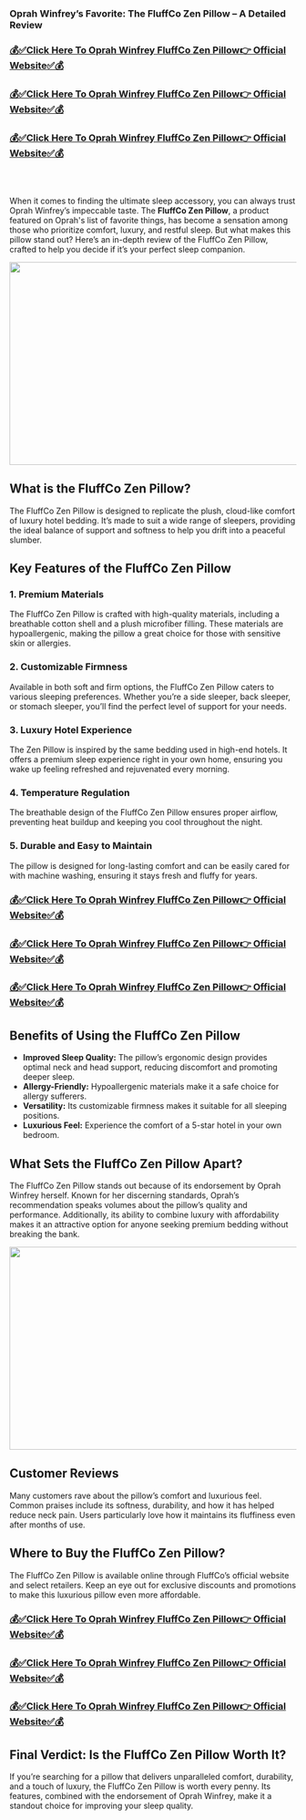 <h3>Oprah Winfrey&rsquo;s Favorite: The FluffCo Zen Pillow &ndash; A Detailed Review</h3>
<h3><a href="https://beastfitclub.com/fluffco-zen-pillow/"><strong>💰✅Click Here To Oprah Winfrey FluffCo Zen Pillow👉 Official Website</strong><strong>✅💰</strong></a></h3>
<h3><a href="https://beastfitclub.com/fluffco-zen-pillow/"><strong>💰✅Click Here To Oprah Winfrey FluffCo Zen Pillow👉 Official Website</strong><strong>✅💰</strong></a></h3>
<h3><a href="https://beastfitclub.com/fluffco-zen-pillow/"><strong>💰✅Click Here To Oprah Winfrey FluffCo Zen Pillow👉 Official Website</strong><strong>✅💰</strong></a></h3>
<h3>&nbsp;</h3>
<p>When it comes to finding the ultimate sleep accessory, you can always trust Oprah Winfrey&rsquo;s impeccable taste. The <strong>FluffCo Zen Pillow</strong>, a product featured on Oprah's list of favorite things, has become a sensation among those who prioritize comfort, luxury, and restful sleep. But what makes this pillow stand out? Here&rsquo;s an in-depth review of the FluffCo Zen Pillow, crafted to help you decide if it&rsquo;s your perfect sleep companion.</p>
<p><img src="https://i.ibb.co/N1j0pgc/04-jpg" alt="" /><img src="https://i.ibb.co/TtkssC6/Fluff-Co-Zen-Pillow.jpg" alt="" width="640" height="356" /></p>
<h2><strong>What is the FluffCo Zen Pillow?</strong></h2>
<p>The FluffCo Zen Pillow is designed to replicate the plush, cloud-like comfort of luxury hotel bedding. It&rsquo;s made to suit a wide range of sleepers, providing the ideal balance of support and softness to help you drift into a peaceful slumber.</p>
<h2><strong>Key Features of the FluffCo Zen Pillow</strong></h2>
<h3>1. <strong>Premium Materials</strong></h3>
<p>The FluffCo Zen Pillow is crafted with high-quality materials, including a breathable cotton shell and a plush microfiber filling. These materials are hypoallergenic, making the pillow a great choice for those with sensitive skin or allergies.</p>
<h3>2. <strong>Customizable Firmness</strong></h3>
<p>Available in both soft and firm options, the FluffCo Zen Pillow caters to various sleeping preferences. Whether you&rsquo;re a side sleeper, back sleeper, or stomach sleeper, you&rsquo;ll find the perfect level of support for your needs.</p>
<h3>3. <strong>Luxury Hotel Experience</strong></h3>
<p>The Zen Pillow is inspired by the same bedding used in high-end hotels. It offers a premium sleep experience right in your own home, ensuring you wake up feeling refreshed and rejuvenated every morning.</p>
<h3>4. <strong>Temperature Regulation</strong></h3>
<p>The breathable design of the FluffCo Zen Pillow ensures proper airflow, preventing heat buildup and keeping you cool throughout the night.</p>
<h3>5. <strong>Durable and Easy to Maintain</strong></h3>
<p>The pillow is designed for long-lasting comfort and can be easily cared for with machine washing, ensuring it stays fresh and fluffy for years.</p>
<h3><a href="https://beastfitclub.com/fluffco-zen-pillow/"><strong>💰✅Click Here To Oprah Winfrey FluffCo Zen Pillow👉 Official Website</strong><strong>✅💰</strong></a></h3>
<h3><a href="https://beastfitclub.com/fluffco-zen-pillow/"><strong>💰✅Click Here To Oprah Winfrey FluffCo Zen Pillow👉 Official Website</strong><strong>✅💰</strong></a></h3>
<h3><a href="https://beastfitclub.com/fluffco-zen-pillow/"><strong>💰✅Click Here To Oprah Winfrey FluffCo Zen Pillow👉 Official Website</strong><strong>✅💰</strong></a></h3>
<h2><strong>Benefits of Using the FluffCo Zen Pillow</strong></h2>
<ul>
<li><strong>Improved Sleep Quality:</strong> The pillow&rsquo;s ergonomic design provides optimal neck and head support, reducing discomfort and promoting deeper sleep.</li>
<li><strong>Allergy-Friendly:</strong> Hypoallergenic materials make it a safe choice for allergy sufferers.</li>
<li><strong>Versatility:</strong> Its customizable firmness makes it suitable for all sleeping positions.</li>
<li><strong>Luxurious Feel:</strong> Experience the comfort of a 5-star hotel in your own bedroom.</li>
</ul>
<h2><strong>What Sets the FluffCo Zen Pillow Apart?</strong></h2>
<p>The FluffCo Zen Pillow stands out because of its endorsement by Oprah Winfrey herself. Known for her discerning standards, Oprah&rsquo;s recommendation speaks volumes about the pillow&rsquo;s quality and performance. Additionally, its ability to combine luxury with affordability makes it an attractive option for anyone seeking premium bedding without breaking the bank.</p>
<p><img src="https://i.ibb.co/TtkssC6/Fluff-Co-Zen-Pillow.jpg" alt="" width="640" height="356" /></p>
<h2><strong>Customer Reviews</strong></h2>
<p>Many customers rave about the pillow&rsquo;s comfort and luxurious feel. Common praises include its softness, durability, and how it has helped reduce neck pain. Users particularly love how it maintains its fluffiness even after months of use.</p>
<h2><strong>Where to Buy the FluffCo Zen Pillow?</strong></h2>
<p>The FluffCo Zen Pillow is available online through FluffCo&rsquo;s official website and select retailers. Keep an eye out for exclusive discounts and promotions to make this luxurious pillow even more affordable.</p>
<h3><a href="https://beastfitclub.com/fluffco-zen-pillow/"><strong>💰✅Click Here To Oprah Winfrey FluffCo Zen Pillow👉 Official Website</strong><strong>✅💰</strong></a></h3>
<h3><a href="https://beastfitclub.com/fluffco-zen-pillow/"><strong>💰✅Click Here To Oprah Winfrey FluffCo Zen Pillow👉 Official Website</strong><strong>✅💰</strong></a></h3>
<h3><a href="https://beastfitclub.com/fluffco-zen-pillow/"><strong>💰✅Click Here To Oprah Winfrey FluffCo Zen Pillow👉 Official Website</strong><strong>✅💰</strong></a></h3>
<h2><strong>Final Verdict: Is the FluffCo Zen Pillow Worth It?</strong></h2>
<p>If you&rsquo;re searching for a pillow that delivers unparalleled comfort, durability, and a touch of luxury, the FluffCo Zen Pillow is worth every penny. Its features, combined with the endorsement of Oprah Winfrey, make it a standout choice for improving your sleep quality.</p>
